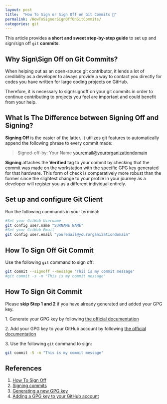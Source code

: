 ```yaml
---
layout: post
title:  "How To Sign or Sign Off on Git Commits 🔏"
permalink: /HowToSignorSignOffOnGitCommits/
categories: git
---
```



This article provides **a short and sweet step-by-step guide** to set up and sign/sign off `git` **commits**. 

## **Why Sign\Sign Off on Git Commits?**
When helping out as an open-source git contributor, it lends a lot of credibility as a developer to always provide a way to contact you directly for codes you have written for large coding projects on GitHub.

Therefore, it is necessary to sign/signoff on your git commits in order to continue contributing to projects you feel are important and could benefit from your help.

## **What Is The Difference between Signing Off and Signing?**
**Signing Off** is the easier of the latter. It utilizes git features to automatically append the following phrase to every commit made:

> Signed-off-by: Your Name <youremail@yourorganizationdomain>

**Signing** attaches the **Verified** tag to your commit by checking that the commit was made on the workstation with the specific GPG key generated for that hardware. This form of check is comparatively more robust than the former since the slightest change to your profile in your journey as a developer will register you as a different individual entirely.

## **Set up and configure Git Client**

Run the following commands in your terminal:

```bash
#Set your GitHub Username
git config user.name "SURNAME NAME"
#Set your GitHub Email
git config user.email "youremail@yourorganizationdomain"
```

## **How To Sign Off Git Commit**

Use the following `git` command to sign off:

```bash
git commit --signoff --message 'This is my commit message'
#git commit -s -m "This is my commit message"
```

## **How To Sign Git Commit**

Please **skip Step 1 and 2** if you have already generated and added your GPG key.

1\. Generate your GPG key by following [the official documentation](https://docs.github.com/en/authentication/managing-commit-signature-verification/generating-a-new-gpg-key)

2\. Add your GPG key to your GitHub account by following [the official documentation](https://docs.github.com/en/authentication/managing-commit-signature-verification/adding-a-gpg-key-to-your-github-account) 

3\. Use the following `git` command to sign:

```bash
git commit -S -m "This is my commit message"
```

## **References**
1. [How To Sign Off](https://docs.pi-hole.net/guides/github/how-to-signoff/)
2. [Signing commits](https://docs.github.com/en/authentication/managing-commit-signature-verification/signing-commits)
3. [Generating a new GPG key](https://docs.github.com/en/authentication/managing-commit-signature-verification/generating-a-new-gpg-key)
4. [Adding a GPG key to your GitHub account](https://docs.github.com/en/authentication/managing-commit-signature-verification/adding-a-gpg-key-to-your-github-account) 